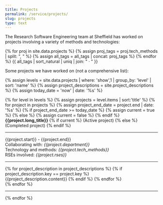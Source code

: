 ```yaml
---
title: Projects
permalink: /service/projects/
slug: projects
type: text
---
```


<style>
    .active {
        padding: 10px;
        border: 1px solid gray;
        margin: 10px;
        }   
    .completed {
        color: #656565;
        background-color: WhiteSmoke;
        padding: 10px;
        border: 1px solid gray;
        margin: 10px;
    }    
</style>

The Research Software Engineering team at Sheffield has worked on projects involving a variety of methods and technologies:

{% for proj in site.data.projects %}
{% assign proj_tags = proj.tech_methods | split: ", " %}
{% assign all_tags = all_tags | concat: proj_tags %}
{% endfor %}
{{ all_tags | sort_natural | uniq | join: " &middot; " }}

Some projects we have worked on (not a comprehensive list):

{% assign levels = site.data.projects | where: 'show',1 | group_by: 'level' | sort: 'name' %}
{% assign project_descriptions = site.project_descriptions %}
{% assign today_date = 'now' | date: '%s' %}

<div class="current-project-list">
    {% for level in levels %}
        {% assign projects = level.items | sort:'title' %}
        {% for project in projects %}
        {% assign project_end_date = project.end | date: '%s' %}
        {% if project_end_date >= today_date %}
            {% assign current = true %}
        {% else %}
            {% assign current = false %}
        {% endif %}
        <div class="{% if current %}active{% else %}completed{% endif %}">
            <b>{{project.long_title}} </b>
            {% if current %}
                (Active project)
            {% else %}
                (Completed project)
            {% endif %}
            <hr/>
            {{project.start}} - {{project.end}}
            <br/>
            Collaborating with: <em>{{project.department}}</em>
            <br/>
            Technology and methods: <em>{{project.tech_methods}}</em>
            <br/>
            RSEs involved: <em>{{project.rses}}</em>
            <hr/>
            {% for project_description in project_descriptions %}
                {% if project_description.key == project.key %}                    
                    <br/>
                    {{project_description.content}}
                {% endif %}
            {% endfor %}            
        </div>
        {% endfor %}
        <hr/>
    {% endfor %}
</div>

